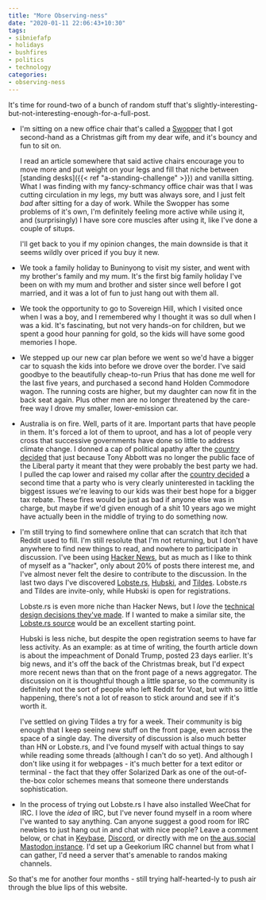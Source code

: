 ```yaml
---
title: "More Observing-ness"
date: "2020-01-11 22:06:43+10:30"
tags:
- sibniefafp
- holidays
- bushfires
- politics
- technology
categories:
- observing-ness
---
```


It's time for round-two of a bunch of random stuff that's slightly-interesting-but-not-interesting-enough-for-a-full-post.

* I'm sitting on a new office chair that's called a [Swopper](https://backcentre.com.au/product/swopper/) that I got second-hand as a Christmas gift from my dear wife, and it's bouncy and fun to sit on. 

  I read an article somewhere that said active chairs encourage you to move more and put weight on your legs and fill that niche between [standing desks]({{< ref "a-standing-challenge" >}}) and vanilla sitting. What I was finding with my fancy-schmancy office chair was that I was cutting circulation in my legs, my butt was always sore, and I just felt *bad* after sitting for a day of work. While the Swopper has some problems of it's own, I'm definitely feeling more active while using it, and (surprisingly) I have sore core muscles after using it, like I've done a couple of situps.

  I'll get back to you if my opinion changes, the main downside is that it seems wildly over priced if you buy it new. 

* We took a family holiday to Buninyong to visit my sister, and went with my brother's family and my mum. It's the first big family holiday I've been on with my mum and brother and sister since well before I got married, and it was a lot of fun to just hang out with them all. 

* We took the opportunity to go to Sovereign Hill, which I visited once when I was a boy, and I remembered why I thought it was so dull when I was a kid. It's fascinating, but not very hands-on for children, but we spent a good hour panning for gold, so the kids will have some good memories I hope.

* We stepped up our new car plan before we went so we'd have a bigger car to squash the kids into before we drove over the border. I've said goodbye to the beautifully cheap-to-run Prius that has done me well for the last five years, and purchased a second hand Holden Commodore wagon. The running costs are higher, but my daughter can now fit in the back seat again. Plus other men are no longer threatened by the care-free way I drove my smaller, lower-emission car. 

* Australia is on fire. Well, parts of it are. Important parts that have people in them. It's forced a lot of them to uproot, and has a lot of people very cross that successive governments have done so little to address climate change. I donned a cap of political apathy after the [country decided](https://en.wikipedia.org/wiki/2016_Australian_federal_election) that just because Tony Abbott was no longer the public face of the Liberal party it meant that they were probably the best party we had. I pulled the cap lower and raised my collar after the [country decided](https://en.wikipedia.org/wiki/2019_Australian_federal_election) a second time that a party who is very clearly uninterested in tackling the biggest issues we're leaving to our kids was their best hope for a bigger tax rebate. These fires would be just as bad if anyone else was in charge, but maybe if we'd given enough of a shit 10 years ago we might have actually been in the middle of trying to do something now. 

* I'm still trying to find somewhere online that can scratch that itch that Reddit used to fill. I'm still resolute that I'm not returning, but I don't have anywhere to find new things to read, and nowhere to participate in discussion. I've been using [Hacker News](https://news.ycombinator.com/), but as much as I like to think of myself as a "hacker", only about 20% of posts there interest me, and I've almost never felt the desire to contribute to the discussion. In the last two days I've discovered [Lobste.rs](https://lobste.rs/), [Hubski](https://hubski.com/), and [Tildes](https://tildes.net/). Lobste.rs and Tildes are invite-only, while Hubski is open for registrations. 
  
  Lobste.rs is even more niche than Hacker News, but I *love* the [technical design decisions they've made](https://lobste.rs/about). If I wanted to make a similar site, the [Lobste.rs source](https://github.com/lobsters/lobsters) would be an excellent starting point.
  
  Hubski is less niche, but despite the open registration seems to have far less activity. As an example: as at time of writing, the fourth article down is about the impeachment of Donald Trump, posted 23 days earlier. It's big news, and it's off the back of the Christmas break, but I'd expect more recent news than that on the front page of a news aggregator. The discussion on it is thoughtful though a little sparse, so the community is definitely not the sort of people who left Reddit for Voat, but with so little happening, there's not a lot of reason to stick around and see if it's worth it. 
  
  I've settled on giving Tildes a try for a week. Their community is big enough that I keep seeing new stuff on the front page, even across the space of a single day. The diversity of discussion is also much better than HN or Lobste.rs, and I've found myself with actual things to say while reading some threads (although I can't do so yet). And although I don't like using it for webpages - it's much better for a text editor or terminal - the fact that they offer Solarized Dark as one of the out-of-the-box color schemes means that someone there understands sophistication.

* In the process of trying out Lobste.rs I have also installed WeeChat for IRC. I love the _idea_ of IRC, but I've never found myself in a room where I've wanted to say anything. Can anyone suggest a good room for IRC newbies to just hang out in and chat with nice people? Leave a comment below, or chat in [Keybase](https://keybase.io/team/the_geekorium), [Discord](https://discord.gg/MdRrxQC), or directly with me on [the aus.social Mastodon instance](https://aus.social/@screenbeard). I'd set up a Geekorium IRC channel but from what I can gather, I'd need a server that's amenable to randos making channels.

So that's me for another four months - still trying half-hearted-ly to push air through the blue lips of this website. 
